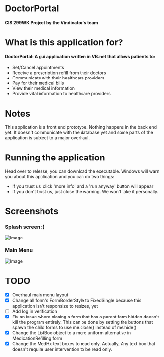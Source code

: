 # DoctorPortal
#### CIS 299WK Project by the Vindicator's team

# What is this application for?
#### DoctorPortal: A gui application written in VB.net that allows patients to:
* Set/Cancel appointments
* Receive a prescription refill from their doctors
* Communicate with their healthcare providers
* Pay for their medical bills
* View their medical information
* Provide vital information to healthcare providers

# Notes
This application is a front end prototype. Nothing happens in the back end yet. It doesn't communicate with the database yet and some parts of the application is subject to a major overhaul.

# Running the application
Head over to release, you can download the executable.
Windows will warn you about this application and you can do two things:
* If you trust us, click 'more info' and a 'run anyway' button will appear
* If you don't trust us, just close the warning. We won't take it personally.


# Screenshots
### Splash screen :)
![Image](https://i.ibb.co/sqLRxGn/splash-Screen.jpg)

### Main Menu
![Image](https://i.ibb.co/xMMbtdd/mainMenu.jpg)

# TODO
- [x] Overhaul main menu layout
- [x] Change all form's FormBorderStyle to FixedSingle because this application isn't responsize to resizes, yet
- [ ] Add log in verification
- [x] Fix an issue where closing a form that has a parent form hidden doesn't kill the program entirely. This can be done by setting the buttons that spawn the child forms to use me.close() instead of me.hide()
- [x] Change the ListBox object to a more uniform alternative in MedicationRefilling form
- [x] Change the MedHx text boxes to read only. Actually, Any text box that doesn't require user intervention to be read only.
